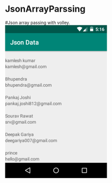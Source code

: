 # JsonArrayParssing
#Json array passing with volley.
<img height="500" src= "https://github.com/pundirbhupendra/JsonArrayParssing/blob/master/ScreenShot/device-2019-11-25-154723.png"/>

